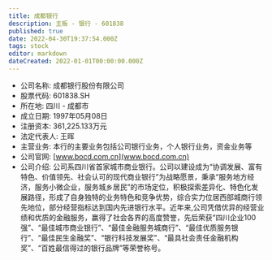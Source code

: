 ```yaml
---
title: 成都银行
description: 主板 - 银行 - 601838
published: true
date: 2022-04-30T19:37:54.000Z
tags: stock
editor: markdown
dateCreated: 2022-01-01T00:00:00.000Z
---
```


- 公司名称: 成都银行股份有限公司
- 股票代码: 601838.SH
- 所在地: 四川 - 成都市
- 成立日期: 1997年05月08日
- 注册资本: 361,225.133万元
- 法定代表人: 王晖
- 主营业务: 本行的主要业务包括公司银行业务，个人银行业务，资金业务等
- 公司官网: [www.bocd.com.cn](www.bocd.com.cn)
- 公司介绍: 公司系四川省首家城市商业银行。公司以建设成为“协调发展、富有特色、价值领先、社会认可的现代商业银行”为战略愿景，秉承“服务地方经济，服务小微企业，服务城乡居民”的市场定位，积极探索差异化、特色化发展路径，形成了自身独特的业务特色和竞争优势，综合实力位居西部城商行领先地位，部分经营指标达到国内先进银行水平。近年来,公司凭借优异的经营业绩和优质的金融服务，赢得了社会各界的高度赞誉，先后荣获“四川企业100强”、“最佳城市商业银行”、“最佳金融服务城商行”、“最佳优质服务银行”、“最佳民生金融奖”、“银行科技发展奖”、“最具社会责任金融机构奖”、“百姓最信得过的银行品牌”等荣誉称号。


